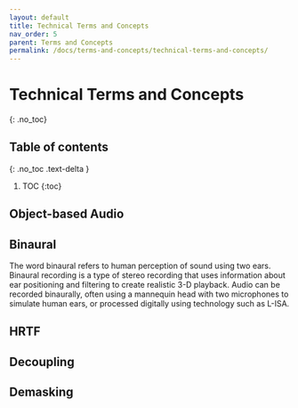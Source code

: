 ```yaml
---
layout: default
title: Technical Terms and Concepts
nav_order: 5
parent: Terms and Concepts
permalink: /docs/terms-and-concepts/technical-terms-and-concepts/
---
```


# Technical Terms and Concepts
{: .no_toc}

## Table of contents
{: .no_toc .text-delta }

1. TOC
{:toc}

## Object-based Audio

## Binaural

The word binaural refers to human perception of sound using two ears. Binaural recording is a type of stereo recording that uses information about ear positioning and filtering to create realistic 3-D playback. Audio can be recorded binaurally, often using a mannequin head with two microphones to simulate human ears, or processed digitally using technology such as L-ISA.

## HRTF

## Decoupling

## Demasking





